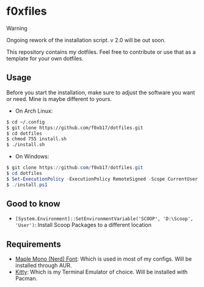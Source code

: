 # f0xfiles

> [!WARNING]  
> Ongoing rework of the installation script.
> v 2.0 will be out soon.

This repository contains my dotfiles. Feel free to contribute or use that as a template for your own dotfiles.

## Usage

Before you start the installation, make sure to adjust the software you want or need. Mine is maybe different to yours. 

* On Arch Linux:

```bash
$ cd ~/.config
$ git clone https://github.com/f0xb17/dotfiles.git
$ cd dotfiles
$ chmod 755 install.sh
$ ./install.sh
```

* On Windows:

```powershell
$ git clone https://github.com/f0xb17/dotfiles.git
$ cd dotfiles
$ Set-ExecutionPolicy -ExecutionPolicy RemoteSigned -Scope CurrentUser
$ ./install.ps1
```

## Good to know

* ``[System.Environment]::SetEnvironmentVariable('SCOOP', 'D:\Scoop', 'User')``: Install Scoop Packages to a different location


## Requirements
* [Maple Mono (Nerd) Font](https://github.com/subframe7536/Maple-font): Which is used in most of my configs. Will be installed through AUR.
* [Kitty](https://sw.kovidgoyal.net/kitty/): Which is my Terminal Emulator of choice. Will be installed with Pacman.

